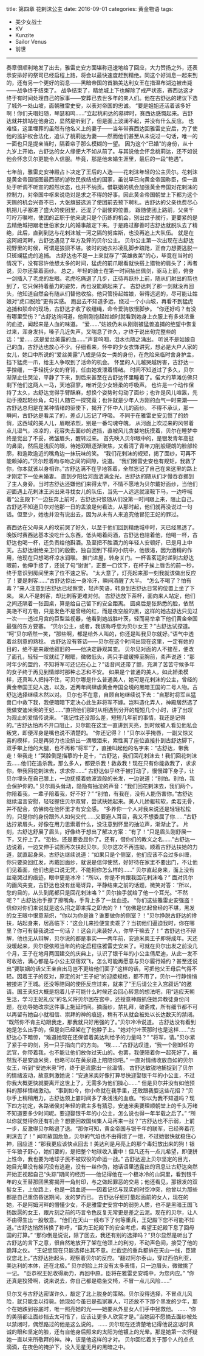title: 第四章 花剌沫公主
date: 2016-09-01
categories: 黄金物语
tags:
- 美少女战士
- KV
- Kunzite
- Sailor Venus
- 前世
---

奏章很顺利地发了出去，雅雷史安方面堪称迅速地给了回应，大力赞扬之外，还表示安排好的祭司已经启程上路，将会以最快速度赶到精绝。同这个好消息一起来到的，还有另一个更好的消息——黑暗帝国的首脑美达利女王在措温布湖边被击毙——战争终于结束了。<!--more-->
战争结束了，精绝城上下也解除了戒严状态，赛西达这才终于有时间处理自己的家事——安葬已去世多年的亲人们。他在古舒达的建议下选了城外一处山坡，面朝雅雷史安，以表对帝国的忠诚。
“要是姐姐还活着该多好啊！你们夫唱妇随，琴瑟和鸣……”立起桃莉达的墓碑时，赛西达感慨起来。古舒达就并排站在他身边，显然是听到了，但是面上波澜不起，并没有什么反应。
也难怪，这里埋葬的虽然有他名义上的妻子——当年带赛西达回雅雷史安后，为了使他的监护权合法化，追认了桃莉达为妻——然而他们甚至从未说过一句话，唯一的一面也只是提亲当时，隔着帘子那么模糊的一望。
因为这个“已婚”的身份，从十九岁上开始，古舒达的女人缘便大不如从前了。与其说他会怀念桃莉达，还不如说他会怀念贝尔更能令人信服。毕竟，那是他未婚生涯里，最后的一段“艳遇”。

七年前，雅雷史安神殿占卜决定了王后的人选——花剌沫年轻的公主贝尔。花剌沫是黄金帝国版图最西部的游牧民族结成的国家，虽说早已向黄金帝国称臣，但一直处于听调不听宣的超然状态，也并不纳贡。借联姻的机会加强黄金帝国对花剌沫的控制力，对帝国中枢来说绝对是求之不得的好事。因此黄金帝国朝堂上下都为这个天赐的机会兴奋不已，大张旗鼓选派了使团前去预下聘礼。古舒达的父亲也费尽心机把儿子塞进了盛大的使团里，还混了个副使的位置。
跟随使团上路前，父亲千叮咛万嘱咐，使团的正职于他来说只是个历练的机会，别出岔子就行，更要紧的是去精绝城把跟老世伯家女儿的婚事敲定下来。于是路过鄯善时古舒达就脱队去了精绝，此后，直到到达与花剌沫城一河之隔的努库斯，也没再追上大队伍。
就是在这阿姆河畔，古舒达遇见了年方及笄的贝尔公主。
贝尔公主第一次出现在古舒达视野里的时候，可谓是狼狈不堪。彼时的她衣衫凌乱脚步踉跄，正奋力想要逃脱一只斑斓猛虎的追捕。
古舒达也不是一上来就存了“英雄救美”的心，毕竟在当时的情况下，没有容许他想太多的时间，猛虎的前爪眼看就快搭上猎物的肩头了；再者说，贝尔还蒙着面纱。
总之，年轻的骑士在第一时间抽出佩剑，驱马上前，俯身一剑插入了老虎的左眼。老虎吃痛退了几步，正待再跃扑上前，随从们射出的箭也到了，它只保持着蓄力的姿势，再也没能跳起来了。
古舒达刺了那一剑就没再回头，他知道自然会有随从们替他收拾。他只管捞起姑娘，带得远远的，尽可能让姑娘对“虎口脱险”更有实感。
跑出去不知道多远，绕过一个小山坡，再看不到猛虎追捕和殒命的现场，古舒达才收了收缰绳，命令爱驹放慢脚步。
“你还好吗？有没有哪里受伤？”古舒达询问道，他刚刚抱起姑娘时就看到她身上衣服上有多处浓重的血迹，闻起来是人血的味道。
“爱……”姑娘仍未从刚刚被猛兽追捕的绝望中恢复过来，浑身发抖，嗓子几近失声。又喘息了许久，才终于说出句完整些的话：“爱……这是爱丝美露的血……”声音呜咽，泪水也随之涌出。
听说不是姑娘自己的血，古舒达也放心不少。仔细看来，怀中的少女衣饰讲究，想必是大户人家的女儿，她口中所说的“爱丝美露”八成是侍女一类的身份，在危险来临时舍身护主，挡下猛虎一爪，给主人争取到了活命的机会。
怀里的人儿越哭越厉害，古舒达一手控缰，一手轻抚少女的脊背，任由她发泄着情绪。
时间不知道过了多久，贝尔渐渐止住哭泣，平静了下来，到后来甚至在古舒达怀里睡着了。偌大的草滩仿佛只剩下他们这两人一马，天地寂寥，唯听见少女轻柔的呼吸声。
也许是一个动作保持了太久，古舒达觉得手臂酥麻，想换个姿势时勾动了面纱；也许是风儿喧嚣，先动手撩起轻纱角，勾引人随它一探究竟；也许就是少年人方刚的血气一时来潮——古舒达总归是在某种情绪的驱使下，揭开了怀中人儿的面纱。
不得不承认，那一瞬间，古舒达是看呆了的，差点儿忘记了呼吸。
不同于在雅雷史安见惯了的娇俏，这西域的美人儿，眉眼浓烈，别是一番勾魂夺魄。
从河面上吹过来的风带着点儿湿气，凉凉的，花容失去面纱的遮挡，直被风儿贪婪地抚摸着，贝尔在睡梦中终是觉出了不妥，微皱眉头，醒转过来。
首先映入贝尔眼中的，是银发青年高挺的鼻梁，然后是浅灰的眼，待她双眼逐渐聚焦，又看清了青年刀削般硬朗的脸部轮廓，和逾欺逾近的嘴角边一抹玩味的笑。
“我们花剌沫的规矩，揭了面纱，可再不能赖掉的。”贝尔趁着吻与吻之间的间隙，说道。
“我们雅雷史安也有规矩，我救了你，你本就该以身相许。”古舒达满不在乎地答着，全然忘记了自己在来这里的路上才刚定下一位未婚妻。
直到夕阳给河面洒满金光，古舒达的随从们才慢吞吞挪到了主人身旁。当时古舒达还嫌他们来得太早，不情不愿地为贝尔戴好面纱，当他们迎面遇上花剌沫王派出来寻找女儿的队伍，当先一人远远就滚鞍下马，一边呼喊着“公主殿下”一边狂奔上前时，古舒达只恨随从们没第一时间跟上来，阻止自己。
古舒达不知道贝尔对他那一日的孟浪是何看法，从那时起，他们就再没说过一句话。但至少，她也并没有说出去，因为从未有人来追究他冒犯王妃的罪过。

赛西达在父母亲人的坟前哭了好久，以至于他们回到精绝城中时，天已经黑透了。晚饭时赛西达基本没吃什么东西，低头喝着闷酒，古舒达也陪着他，他喝一杯，古舒达也喝一杯，还负责给他斟酒。及至把不胜酒力的年轻人安顿好，已是月上中天。古舒达谢绝亲卫们的殷勤，独自回到下榻的小院中，他很渴，因为酒精的作用，他现在只想喝杯凉水润喉。
推门进屋，转身关门。一杯香茗适时递到古舒达眼前，他伸手接了，还说了句“谢谢”，正要一口饮下，在杯子挨上唇舌的前一秒，终于意识到房间里来了位不速之客。
“太大意了，灯亮起来那一刻我就该做出反应了！要是刺客……”古舒达惊出一身冷汗，瞬间酒醒了大半。
“怎么不喝了？怕有毒？”来人注意到古舒达已经察觉，轻声笑语，转身到古舒达日常的位置上坐了下来。
来人不是刺客，却比刺客更难对付。
古舒达放下茶杯，面向来人站定，他们之间还隔着一张圆桌，算是给自己留下的安全距离。
圆桌后是张熟悉的脸，依然美艳不可方物，只是发色不是曾经的红，而是夜空般的黑，这样的她古舒达只见过一次——透过月宫的巨型监视器，他看到她战胜叶茨，轻而易举拿下他们黄金帝国最强的东方要塞。
“贝尔公主，或者，我该称呼您为贝尔女王？”古舒达试探道。
“呵”贝尔哂然一笑，“那些啊，都是给外人叫的，你还是叫我贝尔就好。”语气中透着丝刻意的熟稔。
古舒达没有答话——贝尔在这个时间出现在这里，一定有她的目的，绝不是来跟他叙旧的——他决定静观其变。
贝尔见对面的人不接茬，便改了面孔，轻轻一叹就红了眼眶，微微低头，两只手缓缓捧至胸前，柔声说道：“那时年少的盟约，不知将军可还记在心上？”话音间还带了颤，充满了苦苦守候多年的女子终于再见到情郎时那种忐忑和不安。
如果是个普通的美人，如此娇柔模样，还真叫人把持不住，可贝尔哪是什么普通美人，她可是花剌沫的公主，曾经的黄金帝国王妃人选，以及，近两年间肆虐黄金帝国全境的黑暗王国的二号人物。古舒达选择继续木然以对。
贝尔也不在意，自顾自地继续说下去：“自那时将军从猛兽口中救下我，我便暗暗下定决心此生非将军不嫁。岂料造化弄人，神殿居然选了我做安迪米奥的王妃……”直把他们那时从相遇到分开的短短几个小时，讲了出叹为观止的爱情传说来。
“我记性还没那么差，短短几年前的事情，我还是记得的。”古舒达怕再不开口阻止，贝尔能在这里一直讲到天亮，到时候被人看见他私会叛党，即便浑身是嘴也说不清楚的。
“你还记得？！”贝尔以手掩唇，一副又惊又喜的模样，只是再努力也没挤出一滴眼泪来，索性离了座位直接扑到古舒达脚下，双手攀上他的大腿，也不再称“将军”了，直接叫起他的名字来：“古舒达，带我走！带我走！”哭腔倒是描摹的十足十，“古舒达，我们回花剌沫去！我们回花剌沫去……他们在追杀我，那么多人，都要杀我！救救我！现在只有你能救我了，求求你，带我回花剌沫去，求求你……”
古舒达似乎终于被打动了，慢慢蹲下身子，让贝尔埋头在自己膝上，一边抚摸着她波浪般的长发，一边说道：“别怕。别怕，我会保护你的。”
贝尔肩头耸动，隐隐有抽泣的声音：“我们回花剌沫去，我们两个，你陪着我，一辈子陪着我，好不好？”
“别怕，有我在，没有人能伤害你。”古舒达继续温言安慰，轻轻握住贝尔双臂，尝试扶她起来。美人儿娇躯软软，柔若无骨，并不配合，仿佛倚在他怀里才有安全感。
“多养你一个人对我来说还是轻轻松松的，只是你的身份跟外人如何交代……又要避人耳目，我又不想委屈了你……”古舒达拧紧眉头，好像在用力思索着什么，没注意到怀里的抽泣声，渐渐止了。
片刻，古舒达舒展了眉头，好像终于想出了解决方案：“有了！”只是眉头刚舒展一下，又拧上了。“恐怕，还是要委屈你了。还有，借你们的教义之名……”古舒达一边说着，一边又伸手试图再次扶起贝尔，贝尔这次不再违拗，顺着古舒达扶她的力道，就直起身来。古舒达继续说道：“如果只是个侧室，他们应该不会过多纠缠，你只要染回红发，再戴回面纱，就说是信仰使然，好好待在家里不要出门，不让他们见着面，他们也是口说无凭，不能把你怎么样的……”
贝尔直起身来，面上没有丝毫哭过的痕迹，眼中更是冰冷：“所以，你是不肯跟我回花剌沫咯？”
面对贝尔的画风突变，古舒达也没有丝毫讶异，平静结束之前的话题，微笑对答：“所以，您的目的，从头到尾都只是回花剌沫咯？”
贝尔抬手就给了他一个耳光。“不然呢？”
古舒达抬手擦了擦嘴角，手背上多了一丝血迹。
“你们这些雅雷史安强盗！信仰对你们来说就是这么招之即来挥之即去的？！”仿佛是忆起曾经的不堪，黑发的女王眼中恨意渐炽，“你以为你是谁？谁要做你的侧室？！”贝尔挣脱古舒达的搀扶，站起身来，居高临下：“这会儿来捡便宜卖乖了？当初他们逼迫我时，你在哪里？你可有替我说过一句话？！这会儿来装好人，你早干嘛去了！”
古舒达也不辩解，他也无从辩解，贝尔说的都是事实——两年前，安迪米奥王子即将成年。天还没暖起来，贝尔便依照当年的约定启程往雅雷史安来了。可就在贝尔出发之前没几个月，王子在地月两国建交的庆典上，认识了银千年的小公主倩尼迪，从此一发不可收拾，满心都是与小公主双宿双飞，怎么可能再愿意与贝尔履行婚约？甚至还说出“要联姻的话父王亲自出马岂不更给他们面子”这样的话，可把他父王母后气得不轻。因着王子的反对，原定的对“王子妃”的迎接规格，都不用了，贝尔一行静悄悄被接进了王城。还没等陪同的使臣反应过来，就来了“王后请公主入宫叙话”的邀请。国王夫妇大概是抱着儿子可能什么时候还会回心转意的想法吧，用“适应天朝生活，学习王妃礼仪”的名义将贝尔困在宫中，还授意神殿抓住她异教徒身份问题，在劝导她改宗这件事上拖延时间。摘面纱，禁礼拜，破斋戒，所有细节都不可以再留有她自小就相信、崇拜的神的痕迹，稍有不从就会被处以长达数天的禁闭。
“既然你不肯主动跟我走，那我就只好用强的了。”贝尔冷冷说道。
古舒达没有看到她是怎么出手的，但是剑已经架在了他脖子上。“她对付叶茨那时也是这样……”古舒达心下暗惊，“难道她现在还保留着美达利给予的力量吗？”
“将军，请。”贝尔紧了紧手中的剑，另一只手指向门的方向。
“唉……”古舒达叹道，“我一个刚卸任的武官，你带着我，也不能让他们放你过天山的。也罢，我便陪着你一起死好了，虽然我不是安迪米奥，也略可以在黄泉路上陪陪你吧。”
一直对情绪收放自如的贝尔女王，听到“安迪米奥”时，终于是流露出一丝温情。
古舒达敏锐地捕捉到了贝尔的情绪波动，故意刺激她说：“安迪米奥好像打算尽快迎娶银千年的小公主，不过你我大概更快就要离开这世上了，无需多为他们操心……“
但是贝尔并没有如他预料的那样情绪激动。
“事到如今，你小命就在我手里，还敢跟我耍这些花招？”贝尔手上稍稍用力，古舒达颈上霎时间多了条浅浅的血痕。“你以为我不知道吗？现下四方初定，各路诸侯对年轻的君主多有猜忌，安迪米奥要理顺朝堂上的千头万绪不知道要多少时间呢。要迎娶银千年的小公主，怎么说也得一年半载之后了。”
“所以你就觉得你还有机会？想要回故国纠集人马再来一战？”古舒达也不示弱，上前一步，反激得贝尔略退了退。“那你可知，黄金帝国与银千年的联军，已经奔着花剌沫去了！”
闻听故国危急，贝尔的气焰也不由得熄了一熄，不过她很快就稳住心神，回应道：“那我更应该快点回去！美达利是月亮上的那个毒妇放出来的狗！银千年狼子野心，她们要的，是把整个地球收入囊中！但凡还有一点儿希望，即便拼上性命，我也要为地球子民不被奴役的命运一战。”
古舒达迎上贝尔坚定的目光，她目光里没有躲闪没有逃避，没有一丝作伪，她话语里透露出的讯息让古舒达突然开始正视起自己“失踪”期间的经历——他记得他在一个极冰冷的山洞里，看到银千年的女王替那团黑雾揭开一角封印，与之做起罪恶的交易；他还看见，那银发的双髻女王，上位路上，也是一路血迹——因着记忆与现实的时空冲突，他曾以为那些都是自己重伤昏迷期间，发的梦而已。
古舒达仔细打量起面前的女人，现在的她，不是阿姆河畔的懵懂少女，不是雅雷史安宫中的弱势人质，也不是黑暗王国飞扬跋扈的女王，跟片刻之前的巧言令色反复无常更是差之云泥。现在的贝尔，让人不由得生出一股敬意。“他们在天山一线布下了何等重兵，王妃殿下您不可能不知道。”古舒达悄然转换了称呼，“臣为王妃殿下的安全考虑，希望王妃殿下息了回母国的打算。”
“那你倒是说说，除了回去，我还有别的选择吗？”贝尔显然是听出了古舒达的言下之意，很自然地放开了架在他颈上的利刃，不动声色间，接受了他的跪拜之仪。
“王妃您现在只能选择出其不意。拦截您的重兵都排在天山一线，臣建议您北上。”古舒达抬起头，观察着贝尔的反应。“翻过阿尔泰山，穿过西伯利亚，美达利的本体，还在北极。”
贝尔的脸上并没有太多表情，只一边眉头，微微挑了一记。
“臣恭祝王妃收得助力，再回中原。臣将在雅雷史安城中，为您内应。”
“你还真是狡猾啊，说来说去，你自己都是稳坐交椅，不冒一点儿风险……”

贝尔又与古舒达密谋许久，敲定了北上脱身的策略。贝尔没得选择，不冒点儿风险，就只能坐以待毙。她现如今虽已是孤家寡人，可还放不下那个黑发的少年，那个在她跌到谷底时，唯一照亮她的光——她要从外星女人们手中拯救他。
……
“你的美丽都让面纱挡去太可惜了，应该让更多人欣赏才是。”当她因不愿摘去面纱被处以禁闭时，偶然路过的他是这么说的。
……
贝尔现在还清楚地记得他说这话时真诚的眼和坚定的脸，还有自他身后照来的太阳为他镀上的光晕。那是她第一次怀疑她一直以来所敬拜的神。神，该是他这样的才对。
贝尔回忆着关于那个人的点点滴滴，在夜色的掩护下，没入无星无月的黑暗之中。